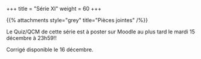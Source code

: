 +++
title = "Série XI"
weight = 60
+++
    
<!--
# :construction:
-->

{{% attachments style="grey" title="Pièces jointes" /%}}

Le Quiz/QCM de cette série est à poster sur Moodle au plus tard le mardi 15 décembre à 23h59!!
    
Corrigé disponible le 16 décembre.

